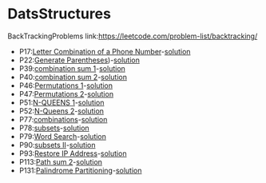 # DatsStructures
BackTrackingProblems link:https://leetcode.com/problem-list/backtracking/

* P17:[Letter Combination of a Phone Number](BackTracking-md/P17.md)-[solution](BackTracking/P17.py)
* P22:[Generate Parentheses](BackTracking-md/P22.md))-[solution](BackTracking/P17.py)
* P39:[combination sum 1](BackTracking-md/P39.md)-[solution](BackTracking/P39.py)
* P40:[combination sum 2](BackTracking-md/P40.md)-[solution](BackTracking/P40.py)
* P46:[Permutations 1](BackTracking-md/P46.md)-[solution](BackTracking/P46.py)
* P47:[Permutations 2](BackTracking-md/P47.md)-[solution](BackTracking/P47.py)
* P51:[N-QUEENS 1](BackTracking-md/P51.md)-[solution](BackTracking/P51.py)
* P52:[N-Queens 2](BackTracking-md/P52.md)-[solution](BackTracking/P52.py)
* P77:[combinations](BackTracking-md/P77.md)-[solution](BackTracking/P77.py)
* P78:[subsets](BackTracking-md/P78.md)-[solution](BackTracking/P78.py)
* P79:[Word Search](BackTracking-md/P79.md)-[solution](BackTracking/P79.py)
* P90:[subsets II](BackTracking-md/P90.md)-[solution](BackTracking/P90.py)
* P93:[Restore IP Address](BackTracking-md/P93.md)-[solution](BackTracking/P93.py)
* P113:[Path sum 2](BackTracking-md/P113.md)-[solution](BackTracking/P113.py)
* P131:[Palindrome Partitioning](BackTracking-md/P131.md)-[solution](BackTracking/P131.py)